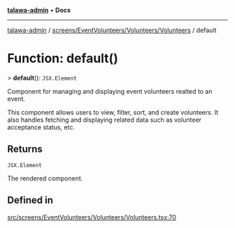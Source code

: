 [**talawa-admin**](../../../../../README.md) • **Docs**

***

[talawa-admin](../../../../../modules.md) / [screens/EventVolunteers/Volunteers/Volunteers](../README.md) / default

# Function: default()

\> **default**(): `JSX.Element`

Component for managing and displaying event volunteers realted to an event.

This component allows users to view, filter, sort, and create volunteers. It also handles fetching and displaying related data such as volunteer acceptance status, etc.

## Returns

`JSX.Element`

The rendered component.

## Defined in

[src/screens/EventVolunteers/Volunteers/Volunteers.tsx:70](https://github.com/PalisadoesFoundation/talawa-admin/blob/7a991b3aa824070bd53d6367f1ce7f072321af88/src/screens/EventVolunteers/Volunteers/Volunteers.tsx#L70)
